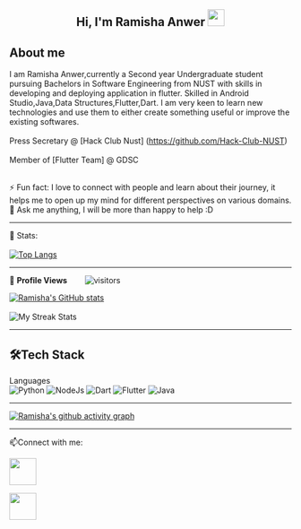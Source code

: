 <h2 align="center">Hi, I'm Ramisha Anwer <img src="https://user-images.githubusercontent.com/39955420/147578264-bae0526c-028a-49d2-8af8-d08bb4edbd2a.gif" height="30" width="30"></h2>
 


<h2>About me</h2>

I am Ramisha Anwer,currently a Second year Undergraduate student pursuing Bachelors in Software Engineering from NUST with skills in developing and deploying application in flutter.
Skilled in Android Studio,Java,Data Structures,Flutter,Dart. I am very keen to learn new technologies and use them to either create something useful or improve the existing softwares. <br><br>
Press Secretary @ [Hack Club Nust] (https://github.com/Hack-Club-NUST) <br><br>
Member of [Flutter Team] @ GDSC <br><br>

⚡ Fun fact: I love to connect with people and learn about their journey, it helps me to open up my mind for different perspectives on various domains.   
💬 Ask me anything, I will be more than happy to help :D

---

 📶 Stats:<br><br>
 [![Top Langs](https://github-readme-stats.vercel.app/api/top-langs/?username=ramisha-anwer&theme=dark&layout=compact&align=right&width=40%)](https://github.com/anuraghazra/github-readme-stats)
 
 ---
 🌱 **Profile Views**&nbsp;&nbsp;&nbsp;&nbsp;&nbsp;&nbsp;&nbsp;
![visitors](https://profile-counter.glitch.me/ramisha-anwer/count.svg?align=center)

[![Ramisha's GitHub stats](https://github-readme-stats.vercel.app/api?username=ramisha-anwer)](https://github.com/anuraghazra/github-readme-stats) <br><br>
![My Streak Stats](https://github-readme-streak-stats.herokuapp.com/?user=ramisha-anwer&theme=tokyonight)

---
<h2>🛠Tech Stack</h2>

Languages <br> 
![Python](https://img.shields.io/badge/Python-3776AB?style=for-the-badge&logo=python&logoColor=white)
![NodeJs](https://img.shields.io/badge/Node.js-43853D?style=for-the-badge&logo=node.js&logoColor=white)
![Dart](https://img.shields.io/badge/Dart-0175C2?style=for-the-badge&logo=dart&logoColor=white)
![Flutter](https://img.shields.io/badge/Flutter-02569B?style=for-the-badge&logo=flutter&logoColor=white)
![Java](https://img.shields.io/badge/java-%23ED8B00.svg?style=for-the-badge&logo=java&logoColor=white)



---

[![Ramisha's github activity graph](https://activity-graph.herokuapp.com/graph?username=ramisha-anwer&theme=react-dark)](https://github.com/pnkr01/github-readme-activity-graph)

---

📫Connect with me:


[<img src="https://user-images.githubusercontent.com/39955420/147572655-e5feabb1-2a36-467c-9906-1fc66d606b41.png" height="48" width="48">](https://www.linkedin.com/in/ramisha-anwer/) 

[<img src="https://user-images.githubusercontent.com/39955420/147611479-36ad6cd0-3b53-4d46-8035-0bd940e01a57.png" height="48" width="48">](mailto:ramishaaa27@gmail.com)


